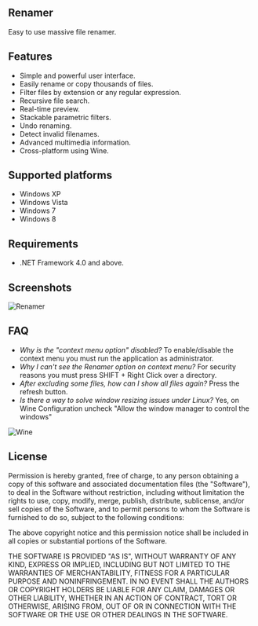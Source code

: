 Renamer
-------
Easy to use massive file renamer.

Features
--------
* Simple and powerful user interface.
* Easily rename or copy thousands of files.
* Filter files by extension or any regular expression.
* Recursive file search.
* Real-time preview.
* Stackable parametric filters.
* Undo renaming.
* Detect invalid filenames.
* Advanced multimedia information.
* Cross-platform using Wine.

Supported platforms
-------------------
* Windows XP
* Windows Vista
* Windows 7
* Windows 8

Requirements
------------
* .NET Framework 4.0 and above.

Screenshots
-----------
![Renamer](http://i.imgur.com/qKPr3nl.png)

FAQ
---
* *Why is the "context menu option" disabled?* To enable/disable the context menu you must run the application as administrator.
* *Why I can't see the Renamer option on context menu?* For security reasons you must press SHIFT + Right Click over a directory.
* *After excluding some files, how can I show all files again?* Press the refresh button.
* *Is there a way to solve window resizing issues under Linux?* Yes, on Wine Configuration uncheck "Allow the window manager to control the windows" 

![Wine](http://i.imgur.com/MDPOlEX.jpg)

License
-------
Permission is hereby granted, free of charge, to any person obtaining a copy of this software and associated documentation files (the "Software"), to deal in the Software without restriction, including without limitation the rights to use, copy, modify, merge, publish, distribute, sublicense, and/or sell copies of the Software, and to permit persons to whom the Software is furnished to do so, subject to the following conditions:

The above copyright notice and this permission notice shall be included in all copies or substantial portions of the Software.

THE SOFTWARE IS PROVIDED "AS IS", WITHOUT WARRANTY OF ANY KIND, EXPRESS OR IMPLIED, INCLUDING BUT NOT LIMITED TO THE WARRANTIES OF MERCHANTABILITY, FITNESS FOR A PARTICULAR PURPOSE AND NONINFRINGEMENT. IN NO EVENT SHALL THE AUTHORS OR COPYRIGHT HOLDERS BE LIABLE FOR ANY CLAIM, DAMAGES OR OTHER LIABILITY, WHETHER IN AN ACTION OF CONTRACT, TORT OR OTHERWISE, ARISING FROM, OUT OF OR IN CONNECTION WITH THE SOFTWARE OR THE USE OR OTHER DEALINGS IN THE SOFTWARE.
